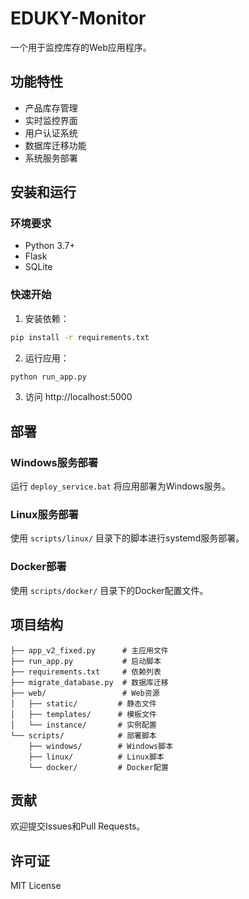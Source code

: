 # EDUKY-Monitor

一个用于监控库存的Web应用程序。

## 功能特性

- 产品库存管理
- 实时监控界面
- 用户认证系统
- 数据库迁移功能
- 系统服务部署

## 安装和运行

### 环境要求

- Python 3.7+
- Flask
- SQLite

### 快速开始

1. 安装依赖：
```bash
pip install -r requirements.txt
```

2. 运行应用：
```bash
python run_app.py
```

3. 访问 http://localhost:5000

## 部署

### Windows服务部署
运行 `deploy_service.bat` 将应用部署为Windows服务。

### Linux服务部署
使用 `scripts/linux/` 目录下的脚本进行systemd服务部署。

### Docker部署
使用 `scripts/docker/` 目录下的Docker配置文件。

## 项目结构

```
├── app_v2_fixed.py      # 主应用文件
├── run_app.py           # 启动脚本
├── requirements.txt     # 依赖列表
├── migrate_database.py  # 数据库迁移
├── web/                 # Web资源
│   ├── static/         # 静态文件
│   ├── templates/      # 模板文件
│   └── instance/       # 实例配置
└── scripts/            # 部署脚本
    ├── windows/        # Windows脚本
    ├── linux/          # Linux脚本
    └── docker/         # Docker配置
```

## 贡献

欢迎提交Issues和Pull Requests。

## 许可证

MIT License